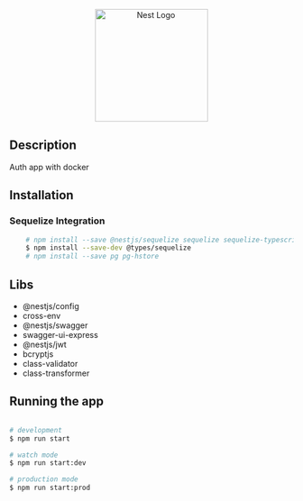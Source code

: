 <p align="center">
  <a href="http://nestjs.com/" target="blank"><img src="https://nestjs.com/img/logo-small.svg" width="200" alt="Nest Logo" /></a>
</p>


## Description

Auth app with docker

## Installation

### Sequelize Integration

```bash
    # npm install --save @nestjs/sequelize sequelize sequelize-typescript mysql2
    $ npm install --save-dev @types/sequelize
    # npm install --save pg pg-hstore
```

## Libs
* @nestjs/config
* cross-env
* @nestjs/swagger
* swagger-ui-express
* @nestjs/jwt
* bcryptjs
* class-validator
* class-transformer





## Running the app

```bash

# development
$ npm run start

# watch mode
$ npm run start:dev

# production mode
$ npm run start:prod

```
